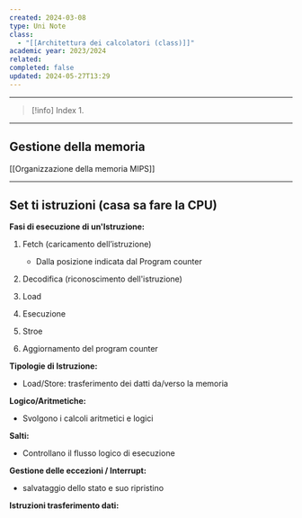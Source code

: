 ```yaml
---
created: 2024-03-08
type: Uni Note
class:
  - "[[Architettura dei calcolatori (class)]]"
academic year: 2023/2024
related: 
completed: false
updated: 2024-05-27T13:29
---
```

---

>[!info] Index
>1. 

---
## Gestione della memoria 
[[Organizzazione della memoria MIPS]]


---
## Set ti istruzioni (casa sa fare la CPU)

**Fasi di esecuzione di un'Istruzione:**
1. Fetch (caricamento dell’istruzione)
	- Dalla posizione indicata dal Program counter

2. Decodifica (riconoscimento dell'istruzione)
3. Load
4. Esecuzione
5. Stroe
6. Aggiornamento del program counter


**Tipologie di Istruzione:**
- Load/Store: trasferimento dei datti da/verso la memoria

**Logico/Aritmetiche:**
- Svolgono i calcoli aritmetici e logici 

**Salti:**
- Controllano il flusso logico di esecuzione 

**Gestione delle eccezioni / Interrupt:** 
- salvataggio dello stato e suo ripristino


**Istruzioni trasferimento dati:**





